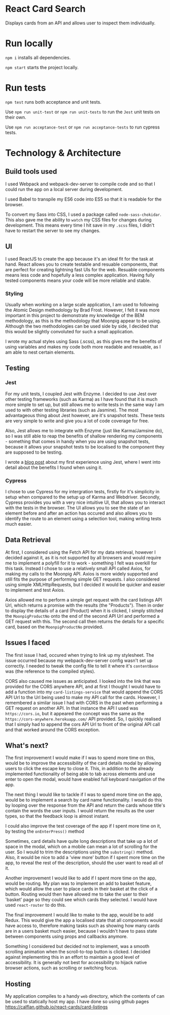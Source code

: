 # React Card Search
Displays cards from an API and allows user to inspect them individually.

# Run locally
`npm i` installs all dependencies.

`npm start` starts the project locally.

# Run tests
`npm test` runs both acceptance and unit tests.

Use `npm run unit-test` or `npm run unit-tests` to run the `Jest` unit tests on their own.

Use `npm run acceptance-test` or `npm run acceptance-tests` to run cypress tests.

# Technology & Architecture
## Build tools used
I used Webpack and webpack-dev-server to compile code and so that I could run the app on a local server during development.

I used Babel to transpile my ES6 code into ES5 so that it is readable for the browser.

To convert my Sass into CSS, I used a package called `node-sass-chokidar`. This also gave me the ability to `watch` my CSS files for changes during development. This means every time I hit save in my `.scss` files, I didn't have to restart the server to see my changes.

## UI
I used ReactJS to create the app because it's an ideal fit for the task at hand. React allows you to create testable and resuable components, that are perfect for creating lightning fast UIs for the web. Resuable components means less code and hopefully a less complex application. Having fully tested components means your code will be more reliable and stable.

### Styling
Usually when working on a large scale application, I am used to following the Atomic Design methodology by Brad Frost. However, I felt it was more important in this project to demonstrate my knowledge of the BEM methodology, as this is the methodology that Moonpig appear to be using. Although the two methodologies can be used side by side, I decided that this would be slightly convoluted for such a small application.

I wrote my actual styles using Sass (.scss), as this gives me the benefits of using variables and makes my code both more readable and resuable, as I am able to nest certain elements.

## Testing
### Jest
For my unit tests, I coupled Jest with Enzyme. I decided to use Jest over other testing frameworks (such as Karma) as I have found that it is much more simple to set up, but still allows me to write tests in the same way I am used to with other testing libraries (such as Jasmine). The most advantageous thing about Jest however, are it's snapshot tests. These tests are very simple to write and give you a lot of code coverage for free. 

Also, Jest allows me to integrate with Enzyme (just like Karma/Jamsine do), so I was still able to reap the benefits of shallow rendering my components - something that comes in handy when you are using snapshot tests, because it allows your snapshot tests to be localised to the component they are supposed to be testing.

I wrote a [blog post](https://medium.com/@_CalFlanagan/playing-with-jest-b0bf7da3ca76) about my first experience using Jest, where I went into detail about the benefits I found when using it.

### Cypress
I chose to use Cypress for my intergration tests, firstly for it's simplicity in setup when compared to the setup up of Karma and Webdriver. Secondly, Cypress provides you with a very nice intuitive UI, that allows you to interact with the tests in the browser. The UI allows you to see the state of an element before and after an action has occured and also allows you to identify the route to an element using a selection tool, making writing tests much easier.


## Data Retrieval
At first, I considered using the Fetch API for my data retrieval, however I decided against it, as it is not supported by all browsers and would require me to implement a polyfill for it to work - something I felt was overkill for this task. Instead I chose to use a relatively small API called Axios, for making my calls to the Moonpig API. Axios is more widely supported and still fits the purpose of performing simple GET requests. I also considered using simple XMLHttpRequests, but I decided it would be quicker and easier to implement and test Axios.

Axios allowed me to perform a simple get request with the card listings API Url, which returns a promise with the results (the "Products"). Then in order to display the details of a card (Product) when it is clicked, I simply stitched the `MoonpigProductNo` onto the end of the second API Url and performed a GET request with this. The second call then returns the details for a specific card, based on the `MoonpigProductNo` provided.

## Issues I faced
The first issue I had, occured when trying to link up my stylesheet. The issue occurred because my webpack-dev-server config wasn't set up correctly. I needed to tweak the config file to tell it where it's `contentBase` was (the reference to the compiled styles).

CORS also caused me issues as anticipated. I looked into the link that was provided for the CORS anywhere API, and at first I thought I would have to add a function into my `card-listings-service` that would append the CORS API Url to the Url being used to make my API call for the cards. However, I remembered a similar issue I had with CORS in the past when performing a GET request on another API. In that instance the API I used was `https://cors.io`, but it appeared the concept was the same as the `https://cors-anywhere.herokuapp.com/` API provided. So, I quickly realised that I simply had to append the cors API Url to front of the original API call and that worked around the CORS exception.

## What's next?
The first improvement I would make if I was to spend more time on this, would be to improve the accessibility of the card details modal by allowing users to click the escape key to close it. This, in addition to the already implemented functionality of being able to tab across elements and use enter to open the modal, would have enabled full keyboard navigation of the app.

The next thing I would like to tackle if I was to spend more time on the app, would be to implement a search by card name functionality. I would do this by looping over the response from the API and return the cards whose title's contain the words the user inputs. I would return the results as the user types, so that the feedback loop is almost instant.

I could also improve the test coverage of the app if I spent more time on it, by testing the `onEnterPress()` method

Sometimes, card details have quite long descriptions that take up a lot of space in the modal, which on a mobile can mean a lot of scrolling for the user. So I would to trim the descriptions using the `substring()` method. Also, it would be nice to add a 'view more' button if I spent more time on the app, to reveal the rest of the description, should the user want to read all of it.

Another improvement I would like to add if I spent more time on the app, would be routing. My plan was to implement an add to basket feature, which would allow the user to place cards in their basket at the click of a button. Routing would then have allowed me to take the user to their 'basket' page so they could see which cards they selected. I would have used `react-router` to do this.

The final improvement I would like to make to the app, would be to add Redux. This would give the app a localised state that all components would have access to, therefore making tasks such as showing how many cards are in a users basket much easier, because I wouldn't have to pass state between components using props and callbacks anymore.

Something I considered but decided not to implement, was a smooth scrolling animation when the scroll-to-top button is clicked. I decided against implementing this in an effort to maintain a good level of accessibility. It is generally not best for accessibility to hijack native browser actions, such as scrolling or switching focus.

## Hosting
My application compiles to a handy `web` directory, which the contents of can be used to statically host my app. I have done so using github pages https://calflan.github.io/react-cards/card-listings